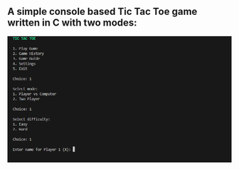 ## A simple console based Tic Tac Toe game written in C with two modes:

![Tic Tac Toe Screenshot](ttt.png)
